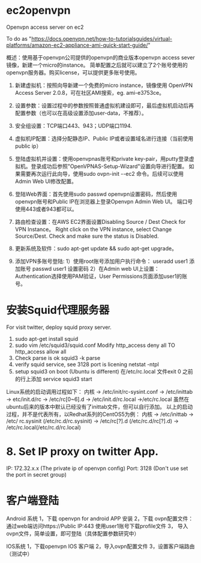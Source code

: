 ec2openvpn
==========

Openvpn access server on ec2

To do as "https://docs.openvpn.net/how-to-tutorialsguides/virtual-platforms/amazon-ec2-appliance-ami-quick-start-guide/"

概述：使用基于openvpn公司提供的openvpn的商业版本openvpn access sever镜像，新建一个micro的instance。
简单配置之后就可以建立了2个账号使用的openvpn服务器。购买license，可以提供更多账号使用。

1. 新建虚拟机：按照向导新建一个免费的micro instance，镜像使用 OpenVPN Access Server 2.0.8，可在社区AMI搜索，eg. ami-e3753ce。
2. 设置参数：设置过程中的参数按照普通虚拟机建设即可，最后虚拟机启动后再配置参数（也可以在高级设置添加user-data，不推荐）。
3. 安全组设置：TCP端口443、943；UDP端口1194.
4. 虚拟机IP配置：选择分配静态IP、Public IP或者设置域名进行连接（当前使用public ip）
5. 登陆虚拟机并设置：使用openvpnas账号和private key-pair，用putty登录虚拟机。登录成功后参照"OpenVPNAS-Setup-Wizard"设置向导进行配置。
    如果需要再次运行此向导，使用sudo ovpn-init --ec2 命令。后续可以使用Admin Web UI修改配置。
6. 登陆Web界面：首先使用sudo passwd openvpn设置密码，然后使用openvpn账号和Public IP在浏览器上登录Openvpn Admin Web UI。
    端口号使用443或者943都可以。
7. 路由检查设置：在AWS EC2界面设置Disabling Source / Dest Check for VPN Instance。
    Right click on the VPN instance, select Change Source/Dest. Check and make sure the status is Disabled.
8. 更新系统及软件：sudo apt-get update && sudo apt-get upgrade。

9. 添加VPN多账号登陆: 
    1）使用root账号添加用户执行命令：
         useradd user1 添加账号
         passwd user1 设置密码
    2）在Admin web UI上设置：
         Authentication选择使用PAM验证，User Permissions页面添加user1的账号。

安装Squid代理服务器
====================
For visit twitter, deploy squid proxy server. 
1) sudo apt-get install squid
2) sudo vim /etc/squid3/squid.conf
   Modify http_access deny all TO http_access allow all
3) Check parse is ok
   squid3 -k parse
4) verify squid service, see 3128 port is licening
   netstat -ntpl
5) setup squid3 on boot (Ubuntu is different)
在/etc/rc.local 文件exit 0 之前的行上添加 service squid3 start

Linux系统的启动调用过程如下：
内核 -> /etc/init/rc-sysint.conf -> /etc/inittab -> etc/init.d/rc -> /etc/rc[0~6].d -> /etc/init.d/rc.local ->/etc/rc.local
虽然在ubuntu后来的版本中默认已经没有了inittab文件，但可以自行添加。
以上的启动过程，并不是代表所有，以Redhat系列的CentOS5为例：
内核 -> /etc/inittab -> /etc/ rc.sysinit (/etc/rc.d/rc.sysinit) -> /etc/rc[?].d (/etc/rc.d/rc[?].d) -> /etc/rc.local(/etc/rc.d/rc.local)

# 8. Set IP proxy on twitter App.
IP: 172.32.x.x (The private ip of openvpn config)
Port: 3128 (Don't use set the port in secret group)





客户端登陆
===================
Android 系统
1，下载 openvpn for android APP 安装
2，下载 ovpn配置文件：通过web端访问https://Public IP:443 使用user1账号下载profile文件
3， 导入ovpn文件，简单设置，即可登陆（具体配置参数研究中）

IOS系统
1，下载openvpn IOS 客户端
2，导入ovpn配置文件
3，设置客户端路由（测试中）
